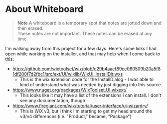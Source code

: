 
# About Whiteboard
> **Note**
> A whiteboard is a temporary spot that notes are jotted down and then erased.  
> These notes are not important.  These notes can be erased at any time.


I'm walking away from this project for a few days.  Here's some links I had open while working on the installer, and that may help when I come back to this:

- https://github.com/wixtoolset/wix/blob/e29b4aacf89ce060509b20a5f81df200f7d2fbc1/src/ext/UI/wixlib/WixUI_InstallDir.wxs
	- This is the wix extension code for the InstallDialog - I was able to kind of understand what was needed by just digging into this source.
- https://www.nuget.org/packages/WixToolset.UI.wixext/
	- This looks like it may have a list of the extensions I can install.  I don't see any documentation, though
- https://www.firegiant.com/wix/tutorial/user-interface/ui-wizardry/
	- This is WiX v3, but I think I'm starting to get my head around the v3/v4 differences (i.e. "Product," became, "Package")